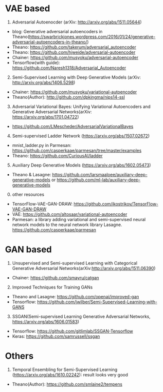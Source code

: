 # VAE based
1. Adversarial Autoenocder (arXiv: http://arxiv.org/abs/1511.05644)
- blog: Generative adversarial autoencoders in Theano(https://swarbrickjones.wordpress.com/2016/01/24/generative-adversarial-autoencoders-in-theano/)
- Theano: https://github.com/takerum/adversarial_autoencoder
- Theano: https://github.com/hjweide/adversarial-autoencoder
- Chainer: https://github.com/musyoku/adversarial-autoencoder
- Tensorflow(with guide): https://github.com/Naresh1318/Adversarial_Autoencoder

2. Semi-Supervised Learning with Deep Generative Models (arXiv: http://arxiv.org/abs/1406.5298)
- Chainer: https://github.com/musyoku/variational-autoencoder
- Theano(Author): http://github.com/dpkingma/nips14-ssl

3. Adversarial Variational Bayes: Unifying Variational Autoencoders and Generative Adversarial Networks(arXiv: https://arxiv.org/abs/1701.04722)
- https://github.com/LMescheder/AdversarialVariationalBayes

4. Semi-supervised Ladder Network (https://arxiv.org/abs/1507.02672)
- mnist_ladder.py in Parmesan: https://github.com/casperkaae/parmesan/tree/master/examples
- Theano: https://github.com/CuriousAI/ladder

5. Auxiliary Deep Generative Models (https://arxiv.org/abs/1602.05473)
- Theano & Lasagne: https://github.com/larsmaaloee/auxiliary-deep-generative-models or https://github.com/ml-lab/auxiliary-deep-generative-models

0. other resources
- TensorFlow-VAE-GAN-DRAW: https://github.com/ikostrikov/TensorFlow-VAE-GAN-DRAW
- VAE: https://github.com/altosaar/variational-autoencoder
- Parmesan: a library adding variational and semi-supervised neural network models to the neural network library Lasagne. https://github.com/casperkaae/parmesan


# GAN based
1. Unsupervised and Semi-supervised Learning with Categorical Generative Adversarial Networks(arXiv:http://arxiv.org/abs/1511.06390)
- Chainer: https://github.com/smayru/catgan

2. Improved Techniques for Training GANs
- Theano and Lasagne: https://github.com/openai/improved-gan
- Tensorflow: https://github.com/jwilber/Semi-Supervised-Learning-with-GANS

3. SSGAN(Semi-supervised Learning Generative Adversarial Networks, https://arxiv.org/abs/1606.01583)
- Tensorflow: https://github.com/gitlimlab/SSGAN-Tensorflow
- Keras: https://github.com/samrussell/ssgan

# Others
1. Temporal Ensembling for Semi-Supervised Learning (https://arxiv.org/abs/1610.02242): result looks very good
- Theano(Author): https://github.com/smlaine2/tempens
